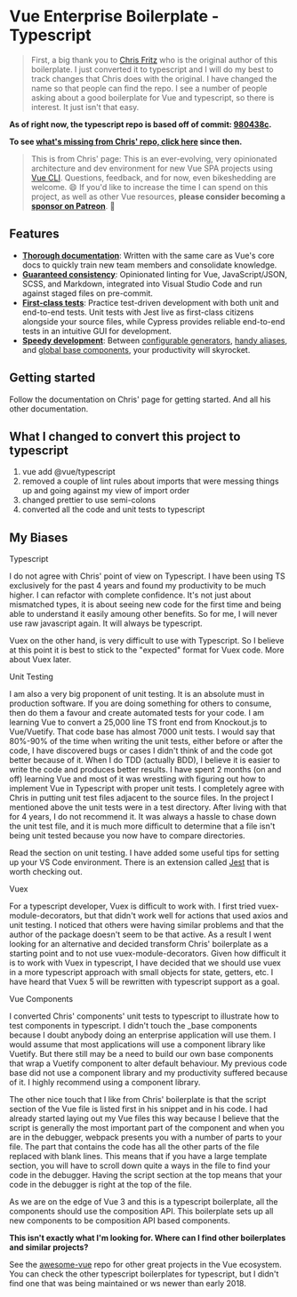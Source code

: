 # Vue Enterprise Boilerplate - Typescript

> First, a big thank you to [Chris Fritz](https://github.com/chrisvfritz) who is the original author of this boilerplate. I just converted it to typescript and I will do my best to track changes that Chris does with the original. I have changed the name so that people can find the repo. I see a number of people asking about a good boilerplate for Vue and typescript, so there is interest. It just isn't that easy.

**As of right now, the typescript repo is based off of commit: [980438c](https://github.com/chrisvfritz/vue-enterprise-boilerplate/commit/890438c3b898d6ed921fd2d0e3b84f2fe7162d89).**

**To see [what's missing from Chris' repo, click here](https://github.com/chrisvfritz/vue-enterprise-boilerplate/compare/890438c3b898d6ed921fd2d0e3b84f2fe7162d89...master) since then.**

> This is from Chris' page: This is an ever-evolving, very opinionated architecture and dev environment for new Vue SPA projects using [Vue CLI](https://github.com/vuejs/vue-cli). Questions, feedback, and for now, even bikeshedding are welcome. 😄 If you'd like to increase the time I can spend on this project, as well as other Vue resources, **please consider becoming a [sponsor on Patreon](https://www.patreon.com/chrisvuefritz)**. :pray:

## Features

- [**Thorough documentation**](#documentation): Written with the same care as Vue's core docs to quickly train new team members and consolidate knowledge.
- [**Guaranteed consistency**](docs/linting.md): Opinionated linting for Vue, JavaScript/JSON, SCSS, and Markdown, integrated into Visual Studio Code and run against staged files on pre-commit.
- [**First-class tests**](docs/tests.md): Practice test-driven development with both unit and end-to-end tests. Unit tests with Jest live as first-class citizens alongside your source files, while Cypress provides reliable end-to-end tests in an intuitive GUI for development.
- [**Speedy development**](docs/development.md): Between [configurable generators](docs/development.md#generators), [handy aliases](docs/development.md#aliases), and [global base components](docs/development.md#base-components), your productivity will skyrocket.

## Getting started

Follow the documentation on Chris' page for getting started. And all his other documentation.

## What I changed to convert this project to typescript

1.  vue add @vue/typescript
1.  removed a couple of lint rules about imports that were messing things up and going against my view of import order
1.  changed prettier to use semi-colons
1.  converted all the code and unit tests to typescript

## My Biases

Typescript

I do not agree with Chris' point of view on Typescript. I have been using TS exclusively for the past 4 years and found my productivity to be much higher. I can refactor with complete confidence. It's not just about mismatched types, it is about seeing new code for the first time and being able to understand it easily amoung other benefits. So for me, I will never use raw javascript again. It will always be typescript.

Vuex on the other hand, is very difficult to use with Typescript. So I believe at this point it is best to stick to the "expected" format for Vuex code. More about Vuex later.

Unit Testing

I am also a very big proponent of unit testing. It is an absolute must in production software. If you are doing something for others to consume, then do them a favour and create automated tests for your code. I am learning Vue to convert a 25,000 line TS front end from Knockout.js to Vue/Vuetify. That code base has almost 7000 unit tests. I would say that 80%-90% of the time when writing the unit tests, either before or after the code, I have discovered bugs or cases I didn't think of and the code got better because of it. When I do TDD (actually BDD), I believe it is easier to write the code and produces better results. I have spent 2 months (on and off) learning Vue and most of it was wrestling with figuring out how to implement Vue in Typescript with proper unit tests. I completely agree with Chris in putting unit test files adjacent to the source files. In the project I mentioned above the unit tests were in a test directory. After living with that for 4 years, I do not recommend it. It was always a hassle to chase down the unit test file, and it is much more difficult to determine that a file isn't being unit tested because you now have to compare directories.

Read the section on unit testing. I have added some useful tips for setting up your VS Code environment. There is an extension called [Jest](https://github.com/jest-community/vscode-jest) that is worth checking out.

Vuex

For a typescript developer, Vuex is difficult to work with. I first tried vuex-module-decorators, but that didn't work well for actions that used axios and unit testing. I noticed that others were having similar problems and that the author of the package doesn't seem to be that active. As a result I went looking for an alternative and decided transform Chris' boilerplate as a starting point and to not use vuex-module-decorators. Given how difficult it is to work with Vuex in typescript, I have decided that we should use vuex in a more typescript approach with small objects for state, getters, etc. I have heard that Vuex 5 will be rewritten with typescript support as a goal.

Vue Components

I converted Chris' components' unit tests to typescript to illustrate how to test components in typescript. I didn't touch the \_base components because I doubt anybody doing an enterprise application will use them. I would assume that most applications will use a component library like Vuetify. But there still may be a need to build our own base components that wrap a Vuetify component to alter default behaviour. My previous code base did not use a component library and my productivity suffered because of it. I highly recommend using a component library.

The other nice touch that I like from Chris' boilerplate is that the script section of the Vue file is listed first in his snippet and in his code. I had already started laying out my Vue files this way because I believe that the script is generally the most important part of the component and when you are in the debugger, webpack presents you with a number of parts to your file. The part that contains the code has all the other parts of the file replaced with blank lines. This means that if you have a large template section, you will have to scroll down quite a ways in the file to find your code in the debugger. Having the script section at the top means that your code in the debugger is right at the top of the file.

As we are on the edge of Vue 3 and this is a typescript boilerplate, all the components should use the composition API. This boilerplate sets up all new components to be composition API based components.

**This isn't exactly what I'm looking for. Where can I find other boilerplates and similar projects?**

See the [awesome-vue](https://github.com/vuejs/awesome-vue#scaffold) repo for other great projects in the Vue ecosystem. You can check the other typescript boilerplates for typescript, but I didn't find one that was being maintained or ws newer than early 2018.
